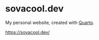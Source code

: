 # sovacool.dev

My personal website, created with [Quarto](https://quarto.org). 

https://sovacool.dev/
